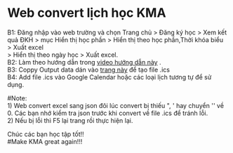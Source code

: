 # Web convert lịch học KMA

B1: Đăng nhập vào web trường và chọn Trang chủ > Đăng ký học > Xem kết quả ĐKH > mục Hiển thị học  phần > Hiển thị theo học phần,Thời khóa biểu > Xuất excel\
     > Hiển thị theo ngày học > Xuất excel. \
B2: Làm theo hướng dẫn trong [video hướng dẫn này](https://youtu.be/0WQBlj3qvvk) .\
B3: Coppy Output data dán vào [trang này](https://bacteriaqh.github.io/schedule-convert/) để tạo file  .ics\
B4: Add file .ics vào Google Calendar hoặc các loại lịch tương tự để sử dụng.


#Note:\
    1) Web convert excel sang json đôi lúc convert bị thiếu ", ' hay chuyển '' về 0. Các bạn nhớ kiểm tra json trước khi convert về file .ics để tránh lỗi.\
    2) Nếu bị lỗi thì F5 lại trang rồi thực hiện lại.

Chúc các bạn học tập tốt!!\
#Make KMA great again!!!